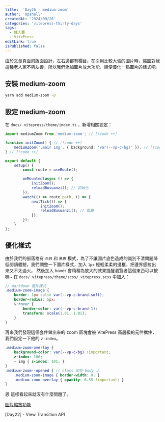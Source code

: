 ```yaml
---
title:  'Day26 - medium-zoom'
author: 'Opshell'
createdAt: '2024/09/26'
categories: 'vitepress-thirty-days'
tags:
  - 鐵人賽
  - VitePress
editLink: true
isPublished: false
---
```


由於文章頁面的版面設計，左右邊都有欄目，在引用比較大張的圖片時，縮圖對我這種老人家不夠友善，所以我們添加圖片放大功能，順便優化一點圖片的樣式吧。

## 安裝 medium-zoom
```sh
yarn add medium-zoom -D
```

## 設定 medium-zoom
在 `docs/.vitepress/theme/index.ts` ，新增相關設定：

```ts
import mediumZoom from 'medium-zoom'; // [!code ++]

function initZoom() { // [!code ++]
    mediumZoom('.main img', { background: 'var(--vp-c-bg)' }); // [!code ++]
} // [!code ++]

export default {
    setup() {
        const route = useRoute();

        onMounted(async () => {
            initZoom();
            reloadBusuanzi(); // 初始化
        });
        watch(() => route.path, () => {
            nextTick(() => {
                initZoom();
                reloadBusuanzi(); // 監聽
            });
        });
    }
};
```

## 優化樣式
由於我們的部落格有 `白日` 和 `黑夜` 模式，為了不讓圖片底色造成的識別不清問題降低閱讀體驗，我們調整一下圖片樣式，加入 `1px` 輕輕柔柔的邊框，把邊界感拉出來又不太過火，
然後加入 hover 會稍稍為放大的效果提醒瀏覽者這個東西可以按喔~
在 `docs/.vitepress/theme/scss/_vitepress.scss` 中加入：
```scss
// markdown 圖片樣式
.medium-zoom-image {
    border: 1px solid var(--vp-c-brand-soft);
    border-radius: 5px;
    &:hover {
        border-color: var(--vp-c-brand-1);
        transform: scale(1.01, 1.01);
    }
}
```

再來我們發現這個套件做出來的 zoom 區塊會被 VitePress 高層級的元件擋住，我們設定一下他的 `z-index`。
```scss
.medium-zoom-overlay {
    background-color: var(--vp-c-bg) !important;
    z-index: 100;
    ~ img { z-index: 101; }
}
.medium-zoom--opened { // class 加在 body 上
    .medium-zoom-image { border-width: 0; }
    .medium-zoom-overlay { opacity: 0.85 !important; }
}
```

恩 這樣看起來就沒有什麼問題了。

[圖片縮放功能](http://www.freeendless.com/misc/vitepress/image-zoom.html)

[Day22] - View Transition API

